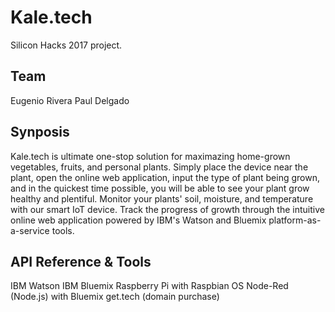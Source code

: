 # Kale.tech
Silicon Hacks 2017 project.

## Team

Eugenio Rivera
Paul Delgado

## Synposis

Kale.tech is ultimate one-stop solution for maximazing home-grown vegetables, fruits, and personal plants. Simply place the device near the plant, open the online web application, input the type of plant being grown, and in the quickest time possible, you will be able to see your plant grow healthy and plentiful.
Monitor your plants' soil, moisture, and temperature with our smart IoT device. Track the progress of growth through the intuitive online web application powered by IBM's Watson and Bluemix platform-as-a-service tools.

## API Reference & Tools

IBM Watson
IBM Bluemix
Raspberry Pi with Raspbian OS
Node-Red (Node.js) with Bluemix
get.tech (domain purchase)
